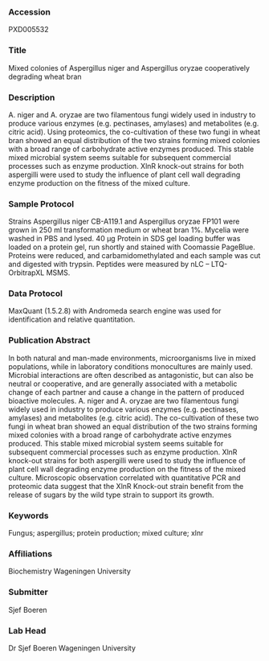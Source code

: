 ### Accession
PXD005532

### Title
Mixed colonies of Aspergillus niger and Aspergillus oryzae cooperatively degrading wheat bran

### Description
A. niger and A. oryzae are two filamentous fungi widely used in industry to produce various enzymes (e.g. pectinases, amylases) and metabolites (e.g. citric acid). Using proteomics, the co-cultivation of these two fungi in wheat bran showed an equal distribution of the two strains forming mixed colonies with a broad range of carbohydrate active enzymes produced. This stable mixed microbial system seems suitable for subsequent commercial processes such as enzyme production. XlnR knock-out strains for both aspergilli were used to study the influence of plant cell wall degrading enzyme production on the fitness of the mixed culture.

### Sample Protocol
Strains Aspergillus niger CB-A119.1 and Aspergillus oryzae FP101 were grown in 250 ml transformation medium or wheat bran 1%. Mycelia were washed in PBS and lysed. 40 µg Protein in SDS gel loading buffer was loaded on a protein gel, run shortly and stained with Coomassie PageBlue. Proteins were reduced, and carbamidomethylated and each sample was cut and digested with trypsin. Peptides were measured by nLC – LTQ-OrbitrapXL MSMS.

### Data Protocol
MaxQuant (1.5.2.8) with Andromeda search engine was used for identification and relative quantitation.

### Publication Abstract
In both natural and man-made environments, microorganisms live in mixed populations, while in laboratory conditions monocultures are mainly used. Microbial interactions are often described as antagonistic, but can also be neutral or cooperative, and are generally associated with a metabolic change of each partner and cause a change in the pattern of produced bioactive molecules. A. niger and A. oryzae are two filamentous fungi widely used in industry to produce various enzymes (e.g. pectinases, amylases) and metabolites (e.g. citric acid). The co-cultivation of these two fungi in wheat bran showed an equal distribution of the two strains forming mixed colonies with a broad range of carbohydrate active enzymes produced. This stable mixed microbial system seems suitable for subsequent commercial processes such as enzyme production. XlnR knock-out strains for both aspergilli were used to study the influence of plant cell wall degrading enzyme production on the fitness of the mixed culture. Microscopic observation correlated with quantitative PCR and proteomic data suggest that the XlnR Knock-out strain benefit from the release of sugars by the wild type strain to support its growth.

### Keywords
Fungus; aspergillus; protein production; mixed culture; xlnr

### Affiliations
Biochemistry
Wageningen University

### Submitter
Sjef Boeren

### Lab Head
Dr Sjef Boeren
Wageningen University


